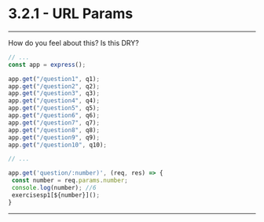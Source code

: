 # 3.2.1 - URL Params

---

How do you feel about this? Is this DRY?

<div class='two-col'><div>

```js
// ...
const app = express();

app.get("/question1", q1);
app.get("/question2", q2);
app.get("/question3", q3);
app.get("/question4", q4);
app.get("/question5", q5);
app.get("/question6", q6);
app.get("/question7", q7);
app.get("/question8", q8);
app.get("/question9", q9);
app.get("/question10", q10);
```

</div><div>

```js
// ...

app.get('question/:number)', (req, res) => {
 const number = req.params.number;
 console.log(number); //6
 exercisesp1[${number}]();
}

```

</div></div>

---
